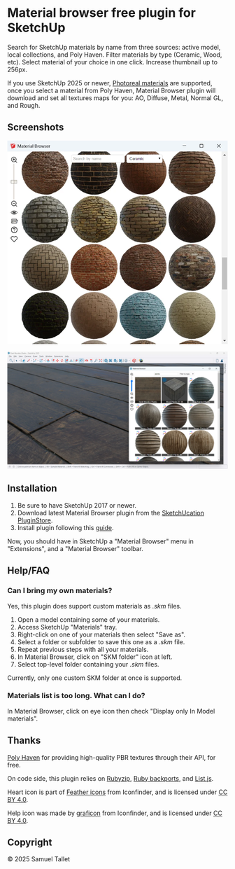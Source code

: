 # Material browser free plugin for SketchUp

Search for SketchUp materials by name from three sources: active model, local collections, and Poly Haven. Filter materials by type (Ceramic, Wood, etc). Select material of your choice in one click. Increase thumbnail up to 256px.

If you use SketchUp 2025 or newer, [Photoreal materials](https://help.sketchup.com/en/release-notes/sketchup-desktop-20250#photoreal) are supported, once you select a material from Poly Haven, Material Browser plugin will download and set all textures maps for you: AO, Diffuse, Metal, Normal GL, and Rough.

Screenshots
-----------

![SketchUp 2017 - Material Browser Plugin - Plugin View](https://github.com/SamuelTallet/SketchUp-Material-Browser-Plugin/raw/main/docs/screenshots/sketchup_2017-material_browser_plugin-plugin_view.webp)

![SketchUp 2025 - Material Browser Plugin - SketchUp View](https://github.com/SamuelTallet/SketchUp-Material-Browser-Plugin/raw/main/docs/screenshots/sketchup_2025-material_browser_plugin-sketchup_view.webp)

Installation
------------

1. Be sure to have SketchUp 2017 or newer.
2. Download latest Material Browser plugin from the [SketchUcation PluginStore](https://sketchucation.com/plugin/2365-material_browser).
3. Install plugin following this [guide](https://www.youtube.com/watch?v=tyM5f81eRno).

Now, you should have in SketchUp a "Material Browser" menu in "Extensions", and a "Material Browser" toolbar.

Help/FAQ
--------

### Can I bring my own materials?

Yes, this plugin does support custom materials as *.skm* files.

1. Open a model containing some of your materials.
2. Access SketchUp "Materials" tray.
3. Right-click on one of your materials then select "Save as".
4. Select a folder or subfolder to save this one as a *.skm* file.
5. Repeat previous steps with all your materials.  
6. In Material Browser, click on "SKM folder" icon at left.
7. Select top-level folder containing your *.skm* files.

Currently, only one custom SKM folder at once is supported.

### Materials list is too long. What can I do?

In Material Browser, click on eye icon then check "Display only In Model materials".

Thanks
------

[Poly Haven](https://polyhaven.com) for providing high-quality PBR textures through their API, for free.

On code side, this plugin relies on [Rubyzip](https://github.com/rubyzip/rubyzip), [Ruby backports](https://github.com/marcandre/backports), and [List.js](https://github.com/javve/list.js).

Heart icon is part of [Feather icons](https://www.iconfinder.com/iconsets/feather-5) from Iconfinder, and is licensed under [CC BY 4.0](https://creativecommons.org/licenses/by/4.0/).

Help icon was made by [graficon](https://www.iconfinder.com/graficon) from Iconfinder, and is licensed under [CC BY 4.0](https://creativecommons.org/licenses/by/4.0/).


Copyright
---------

© 2025 Samuel Tallet
